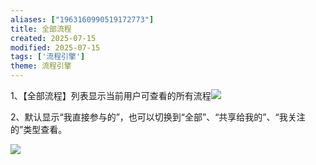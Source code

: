 ```yaml
---
aliases: ["1963160990519172773"]
title: 全部流程
created: 2025-07-15
modified: 2025-07-15
tags: ['流程引擎']
theme: 流程引擎
---
```


1、【全部流程】列表显示当前用户可查看的所有流程![](3ddc4cfa07947b29cd388fabcb657c4f.jpg)

2、默认显示“我直接参与的”，也可以切换到“全部”、“共享给我的”、“我关注的”类型查看。

![](a73ba104efca6dfcbeaff6b677faef70.jpg)
